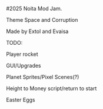 #2025 Noita Mod Jam.

Theme Space and Corruption

Made by Extol and Evaisa

TODO:

Player rocket

GUI/Upgrades

Planet Sprites/Pixel Scenes(?)

Height to Money script/return to start

Easter Eggs
